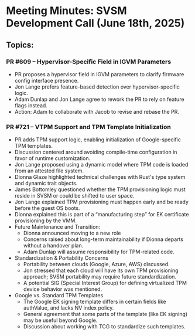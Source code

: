 # Meeting Minutes: SVSM Development Call (June 18th, 2025)

## Topics:

### PR #609 – Hypervisor-Specific Field in IGVM Parameters

* PR proposes a hypervisor field in IGVM parameters to clarify firmware config interface presence.
* Jon Lange prefers feature-based detection over hypervisor-specific logic.
* Adam Dunlap and Jon Lange agree to rework the PR to rely on feature flags instead.
* Action: Adam to collaborate with Jacob to revise and rebase the PR.

### PR #721 – VTPM Support and TPM Template Initialization

* PR adds TPM support logic, enabling initialization of Google-specific TPM templates.
* Discussion centered around avoiding compile-time configuration in favor of runtime customization.
* Jon Lange proposed using a dynamic model where TPM code is loaded from an attested file system.
* Dionna Glaze highlighted technical challenges with Rust's type system and dynamic trait objects.
* James Bottomley questioned whether the TPM provisioning logic must reside in SVSM or could be shifted to user space.
* Jon Lange explained TPM provisioning must happen early and be ready before the guest OS boots.
* Dionna explained this is part of a “manufacturing step” for EK certificate provisioning by the VMM.
* Future Maintenance and Transition:
  * Dionna announced moving to a new role
  * Concerns raised about long-term maintainability if Dionna departs without a handover plan.
  * Adam Dunlap will assume responsibility for TPM-related code.
* Standardization & Portability Concerns
  * Portability between clouds (Google, Azure, AWS) discussed.
  * Jon stressed that each cloud will have its own TPM provisioning approach; SVSM portability may require future standardization.
  * A potential SIG (Special Interest Group) for defining virtualized TPM device behavior was mentioned.
* Google vs. Standard TPM Templates
  * The Google EK signing template differs in certain fields like authValue, and lacks NV index policy.
  * General agreement that some parts of the template (like EK signing) may be useful beyond Google.
  * Discussion about working with TCG to standardize such templates.
